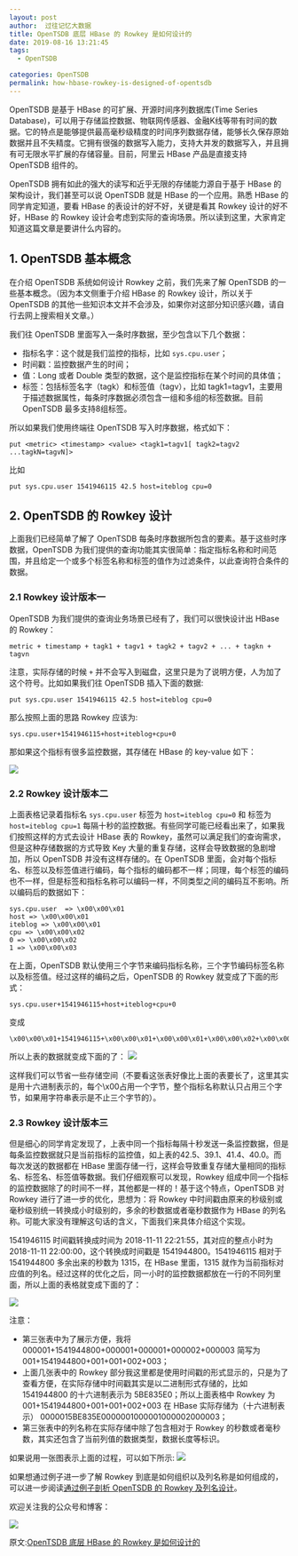 ```yaml
---
layout: post
author:  过往记忆大数据
title: OpenTSDB 底层 HBase 的 Rowkey 是如何设计的
date: 2019-08-16 13:21:45
tags:
  - OpenTSDB

categories: OpenTSDB
permalink: how-hbase-rowkey-is-designed-of-opentsdb
---
```


OpenTSDB 是基于 HBase 的可扩展、开源时间序列数据库(Time Series Database)，可以用于存储监控数据、物联网传感器、金融K线等带有时间的数据。它的特点是能够提供最高毫秒级精度的时间序列数据存储，能够长久保存原始数据并且不失精度。它拥有很强的数据写入能力，支持大并发的数据写入，并且拥有可无限水平扩展的存储容量。目前，阿里云 HBase 产品是直接支持 OpenTSDB 组件的。

OpenTSDB 拥有如此的强大的读写和近乎无限的存储能力源自于基于 HBase 的架构设计，我们甚至可以说 OpenTSDB 就是 HBase 的一个应用。熟悉 HBase 的同学肯定知道，要看 HBase 的表设计的好不好，关键是看其 Rowkey 设计的好不好，HBase 的 Rowkey 设计会考虑到实际的查询场景。所以读到这里，大家肯定知道这篇文章是要讲什么内容的。

## 1. OpenTSDB 基本概念

在介绍 OpenTSDB 系统如何设计 Rowkey 之前，我们先来了解 OpenTSDB 的一些基本概念。（因为本文侧重于介绍 HBase 的 Rowkey 设计，所以关于 OpenTSDB 的其他一些知识本文并不会涉及，如果你对这部分知识感兴趣，请自行去网上搜索相关文章。）

我们往 OpenTSDB 里面写入一条时序数据，至少包含以下几个数据：
- 指标名字：这个就是我们监控的指标，比如 `sys.cpu.user`；
- 时间戳：监控数据产生的时间；
- 值：Long 或者 Double 类型的数据，这个是监控指标在某个时间的具体值；
- 标签：包括标签名字（tagk）和标签值（tagv），比如 tagk1=tagv1，主要用于描述数据属性，每条时序数据必须包含一组和多组的标签数据。目前 OpenTSDB 最多支持8组标签。

所以如果我们使用终端往 OpenTSDB 写入时序数据，格式如下：
```
put <metric> <timestamp> <value> <tagk1=tagv1[ tagk2=tagv2 ...tagkN=tagvN]>
```
比如
```
put sys.cpu.user 1541946115 42.5 host=iteblog cpu=0
```
## 2. OpenTSDB 的 Rowkey 设计

上面我们已经简单了解了 OpenTSDB 每条时序数据所包含的要素。基于这些时序数据，OpenTSDB 为我们提供的查询功能其实很简单：指定指标名称和时间范围，并且给定一个或多个标签名称和标签的值作为过滤条件，以此查询符合条件的数据。

### 2.1 Rowkey 设计版本一

OpenTSDB 为我们提供的查询业务场景已经有了，我们可以很快设计出 HBase 的 Rowkey：
```
metric + timestamp + tagk1 + tagv1 + tagk2 + tagv2 + ... + tagkn + tagvn
```
注意，实际存储的时候 `+` 并不会写入到磁盘，这里只是为了说明方便，人为加了这个符号。比如如果我们往 OpenTSDB 插入下面的数据:
```
put sys.cpu.user 1541946115 42.5 host=iteblog cpu=0
```
那么按照上面的思路 Rowkey 应该为:
```
sys.cpu.user+1541946115+host+iteblog+cpu+0
```
那如果这个指标有很多监控数据，其存储在 HBase 的 key-value 如下：

![](https://github.com/sjf0115/PubLearnNotes/blob/master/image/OpenTSDB/how-hbase-rowkey-is-designed-of-opentsdb-1.png?raw=true)

### 2.2 Rowkey 设计版本二

上面表格记录着指标名 `sys.cpu.user` 标签为 `host=iteblog cpu=0` 和 标签为 `host=iteblog cpu=1` 每隔十秒的监控数据。有些同学可能已经看出来了，如果我们按照这样的方式去设计 HBase 表的 Rowkey，虽然可以满足我们的查询需求，但是这种存储数据的方式导致 Key 大量的重复存储，这样会导致数据的急剧增加，所以 OpenTSDB 并没有这样存储的。在 OpenTSDB 里面，会对每个指标名、标签以及标签值进行编码，每个指标的编码都不一样；同理，每个标签的编码也不一样，但是标签和指标名称可以编码一样，不同类型之间的编码互不影响。所以编码后的数据如下：
```
sys.cpu.user  => \x00\x00\x01
host => \x00\x00\x01
iteblog => \x00\x00\x01
cpu => \x00\x00\x02
0 => \x00\x00\x02
1 => \x00\x00\x03
```
在上面，OpenTSDB 默认使用三个字节来编码指标名称，三个字节编码标签名称以及标签值。经过这样的编码之后，OpenTSDB 的 Rowkey 就变成了下面的形式：
```
sys.cpu.user+1541946115+host+iteblog+cpu+0
```
变成
```
\x00\x00\x01+1541946115+\x00\x00\x01+\x00\x00\x01+\x00\x00\x02+\x00\x00\x02
```
所以上表的数据就变成下面的了：
![](https://github.com/sjf0115/PubLearnNotes/blob/master/image/OpenTSDB/how-hbase-rowkey-is-designed-of-opentsdb-2.png?raw=true)

这样我们可以节省一些存储空间（不要看这张表好像比上面的表要长了，这里其实是用十六进制表示的，每个\x00占用一个字节，整个指标名称默认只占用三个字节，如果用字符串表示是不止三个字节的）。

### 2.3 Rowkey 设计版本三

但是细心的同学肯定发现了，上表中同一个指标每隔十秒发送一条监控数据，但是每条监控数据就只是当前指标的监控值，如上表的42.5、39.1、41.4、40.0。而每次发送的数据都在 HBase 里面存储一行，这样会导致重复存储大量相同的指标名、标签名、标签值等数据。我们仔细观察可以发现，Rowkey 组成中同一个指标的监控数据除了的时间不一样，其他都是一样的！基于这个特点，OpenTSDB 对 Rowkey 进行了进一步的优化，思想为：将 Rowkey 中时间戳由原来的秒级别或毫秒级别统一转换成小时级别的，多余的秒数据或者毫秒数据作为 HBase 的列名称。可能大家没有理解这句话的含义，下面我们来具体介绍这个实现。

1541946115 时间戳转换成时间为 2018-11-11 22:21:55，其对应的整点小时为 2018-11-11 22:00:00，这个转换成时间戳是 1541944800。1541946115 相对于 1541944800 多余出来的秒数为 1315，在 HBase 里面，1315 就作为当前指标对应值的列名。经过这样的优化之后，同一小时的监控数据都放在一行的不同列里面，所以上面的表格就变成下面的了：

![](https://github.com/sjf0115/PubLearnNotes/blob/master/image/OpenTSDB/how-hbase-rowkey-is-designed-of-opentsdb-3.png?raw=true)

注意：
- 第三张表中为了展示方便，我将 000001+1541944800+000001+000001+000002+000003 简写为 001+1541944800+001+001+002+003；
- 上面几张表中的 Rowkey 部分我这里都是使用时间戳的形式显示的，只是为了查看方便，在实际存储中时间戳其实是以二进制形式存储的，比如 1541944800 的十六进制表示为 5BE835E0；所以上面表格中 Rowkey 为 001+1541944800+001+001+002+003 在 HBase 实际存储为（十六进制表示） 0000015BE835E0000001000001000002000003；
- 第三张表中的列名称在实际存储中除了包含相对于 Rowkey 的秒数或者毫秒数，其实还包含了当前列值的数据类型，数据长度等标识。

如果说用一张图表示上面的过程，可以如下所示:
![](https://github.com/sjf0115/PubLearnNotes/blob/master/image/OpenTSDB/how-hbase-rowkey-is-designed-of-opentsdb-4.png?raw=true)

如果想通过例子进一步了解 Rowkey 到底是如何组织以及列名称是如何组成的，可以进一步阅读[通过例子剖析 OpenTSDB 的 Rowkey 及列名设计](https://www.iteblog.com/archives/2452.html)。

欢迎关注我的公众号和博客：

![](https://github.com/sjf0115/PubLearnNotes/blob/master/image/Other/smartsi.jpg?raw=true)

原文:[OpenTSDB 底层 HBase 的 Rowkey 是如何设计的](https://mp.weixin.qq.com/s/h-ptA9IqfyLGmBORvPVBzg)
